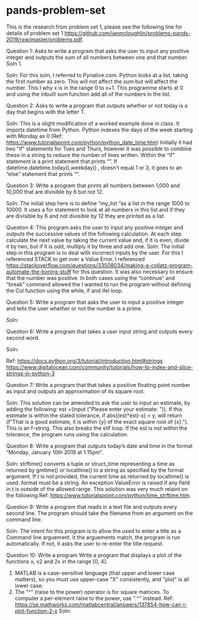 # pands-problem-set
This is the research from problem set 1, please see the following line for details of problem set 1 https://github.com/ianmcloughlin/problems-pands-2019/raw/master/problems.pdf.

Question 1: 
Asks to write a program that asks the user to input any positive integer and outputs the sum of all numbers between one and that number. Soln 1. 

Soln:
For this soln, I referred to Pynative.com. Python looks at a list, taking the first number as zero. This will not affect the sum but will affect the number. This I why x is in the range 0 to x+1. This programme starts at 0 and using the inbuilt sum function add all of the numbers in the list.

Question 2: 
Asks to write a program that outputs whether or not today is a day that begins with the letter T. 

Soln:
This is a slight modification of a worked example done in class. It imports datetime from Python. Python indexes the days of the week starting with Monday as 0 (Ref: https://www.tutorialspoint.com/python/python_date_time.htm)
Initially it had two “if” statements for Tues and Thurs, however it was possible to combine these in a string to reduce the number of lines written. Within the “if” statement is a print statement that prints “”. 
If datetime.datetime.today().weekday() , doesn’t equal 1 or 3, it goes to an “else” statement that prints “”. 

Question 3: 
Write a program that prints all numbers between 1,000 and 10,000 that are divisible by 6 but not 12. 

Soln:
The initial step here is to define “my_list “as a list in the range 1000 to 10000. 
It uses a for statement to look at all numbers in this list and if they are divisible by 6 and not divisible by 12 they are printed as a list.

Question 4: 
This program asks the user to input any positive integer and outputs the successive values of the following calculation. At each step calculate the next value by taking the current value and, if it is even, divide it by two, but if it is odd, multiply it by three and add one. 
Soln:
The initial step in this program is to deal with incorrect inputs by the user. For this I referenced STACK  to get over a Value Error. I referenced https://stackoverflow.com/questions/33508034/making-a-collatz-program-automate-the-boring-stuff for this question. 
It was also necessary to ensure that the number was positive. In both cases using the “continue” and “break” command allowed the I wanted to run the program without defining the Col function using the while, if and ifel loop.

Question 5: 
Write a program that asks the user to input a positive integer and tells the user whether or not the number is a prime.

Soln:

Question 6: 
Write a program that takes a user input string and outputs every second word. 

Soln:


Ref: https://docs.python.org/3/tutorial/introduction.html#strings https://www.digitalocean.com/community/tutorials/how-to-index-and-slice-strings-in-python-3

Question 7: 
Write a program that that takes a positive floating point number as input and outputs
an approximation of its square root.

Soln:
This solution can be amended to ask the user to input an estimate, by adding the following: est =(input ("Please enter your estimate: ")). If this estimate is within the stated tolerance, if abs((est*est)-x) < y, will return (f"That is a good estimate, it is within {y} of the exact square root of {x}."). This is an f-string. This also breaks the elif loop.
If the est is not within the tolerance, the program runs using the calculation. 


Question 8: 
Write a program that outputs today’s date and time in the format ”Monday, January
10th 2019 at 1:15pm”.

Soln:
strftime() converts a tuple or struct_time representing a time as returned by gmtime() or localtime() to a string as specified by the format argument.
If t is not provided, the current time as returned by localtime() is used. format must be a string. An exception ValueError is raised if any field in t is outside of the allowed range.
This solution was very much relaint on the following Ref:
https://www.tutorialspoint.com/python/time_strftime.htm.


Question 9: 
Write a program that reads in a text file and outputs every second line. The program
should take the filename from an argument on the command line.

Soln:
The intent for this program is to allow the used to enter a title as a Command line arguement. It the arguements match, the program is run automatically. If not, it asks the user to re-enter the title request.  

Question 10: 
Write a program Write a program that displays a plot of the functions x, x2 and 2x in the range [0, 4].

1.	MATLAB is a case-sensitive language (that upper and lower case matters), so you must use upper-case "X" consistently, and "plot" is all lower case.
2.	The "^" (raise to the power) operator is for square matrices. To computer a per-element raise to the power, use ".^" instead.
Ref: https://se.mathworks.com/matlabcentral/answers/137854-how-can-i-plot-function-2-x
Soln:


    